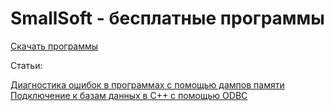 # SmallSoft - бесплатные программы

[Скачать программы](http://smallsoft2.blogspot.com/p/smallsoft.html)

Статьи:

[Диагностика ошибок в программах с помощью дампов памяти](articles/diagnostics-with-dumps.md)
[Подключение к базам данных в С++ с помощью ODBC](articles/cpp-odbc.md)
